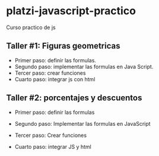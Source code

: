 # platzi-javascript-practico
Curso practico de js

## Taller #1: Figuras geometricas

- Primer paso: definir las formulas.
- Segundo paso: implementar las formulas en Java Script.
- Tercer paso: crear funciones
- Cuarto paso: integrar js con html

## Taller #2: porcentajes y descuentos

- Primer paso: definir las formulas

- Segundo paso: Implementar las formulas en JavaScript

- Tercer paso: Crear funciones

- Cuarto paso: integrar JS y html
